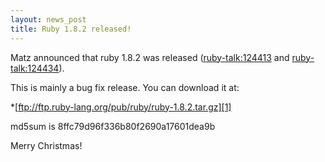 ```yaml
---
layout: news_post
title: Ruby 1.8.2 released!
---
```


Matz announced that ruby 1.8.2 was released
([ruby-talk:124413](ruby-talk:124413) and
[ruby-talk:124434](ruby-talk:124434)).

This is mainly a bug fix release. You can download it at:

\*[ftp://ftp.ruby-lang.org/pub/ruby/ruby-1.8.2.tar.gz][1]

md5sum is 8ffc79d96f336b80f2690a17601dea9b

Merry Christmas!

[1]: ftp://ftp.ruby-lang.org/pub/ruby/ruby-1.8.2.tar.gz 
